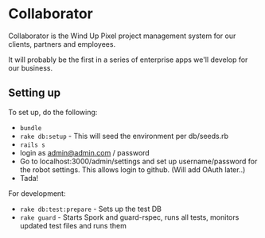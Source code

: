 # Collaborator

Collaborator is the Wind Up Pixel project management system for our clients, partners and employees. 

It will probably be the first in a series of enterprise apps we'll develop for our business.

## Setting up 

To set up, do the following:

* `bundle`
* `rake db:setup` - This will seed the environment per db/seeds.rb
* `rails s`
* login as admin@admin.com / password 
* Go to localhost:3000/admin/settings and set up username/password for the robot settings. This allows login to github. (Will add OAuth later..)
* Tada!

For development:

* `rake db:test:prepare` - Sets up the test DB
* `rake guard` - Starts Spork and guard-rspec, runs all tests, monitors updated test files and runs them